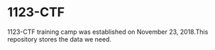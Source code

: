 # 1123-CTF
1123-CTF training camp was established on November 23, 2018.This repository stores the data we need.
